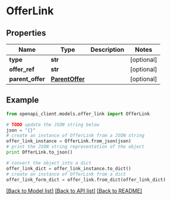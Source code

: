 # OfferLink


## Properties
Name | Type | Description | Notes
------------ | ------------- | ------------- | -------------
**type** | **str** |  | [optional] 
**offer_ref** | **str** |  | [optional] 
**parent_offer** | [**ParentOffer**](ParentOffer.md) |  | [optional] 

## Example

```python
from openapi_client.models.offer_link import OfferLink

# TODO update the JSON string below
json = "{}"
# create an instance of OfferLink from a JSON string
offer_link_instance = OfferLink.from_json(json)
# print the JSON string representation of the object
print OfferLink.to_json()

# convert the object into a dict
offer_link_dict = offer_link_instance.to_dict()
# create an instance of OfferLink from a dict
offer_link_form_dict = offer_link.from_dict(offer_link_dict)
```
[[Back to Model list]](../README.md#documentation-for-models) [[Back to API list]](../README.md#documentation-for-api-endpoints) [[Back to README]](../README.md)


